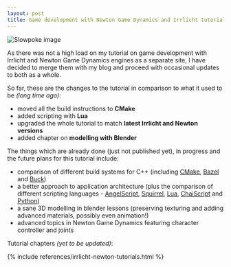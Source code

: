 ```yaml
---
layout: post
title: Game development with Newton Game Dynamics and Irrlicht tutorial
---
```


<img data-src="/images/slow-compressed.gif" class="img-responsive pull-right" style="max-height: 150px" alt="Slowpoke image" />

As there was not a high load on my tutorial on game development with Irrlicht and Newton Game Dynamics engines
as a separate site, I have decided to merge them with my blog and proceed with occasional updates to both as a
whole.

So far, these are the changes to the tutorial in comparison to what it used to be _(long time ago)_:

* moved all the build instructions to **CMake**
* added scripting with **Lua**
* upgraded the whole tutorial to match **latest Irrlicht and Newton versions**
* added chapter on **modelling with Blender**

The things which are already done (just not published yet), in progress and the future plans for this tutorial include:

* comparison of different build systems for C++ (including [CMake](https://cmake.org/), [Bazel](https://bazel.build/) and [Buck](https://buckbuild.com/))
* a better approach to application architecture (plus the comparison of different scripting languages - [AngelScript](https://www.angelcode.com/angelscript/), [Squirrel](http://www.squirrel-lang.org/), [Lua](https://www.lua.org/), [ChaiScript](http://chaiscript.com/) and [Python](https://www.python.org))
* a sane 3D modelling in blender lessons (preserving texturing and adding advanced materials, possibly even animation!)
* advanced topics in Newton Game Dynamics featuring character controller and joints

Tutorial chapters <em>(yet to be updated)</em>:

{% include references/irrlicht-newton-tutorials.html %}
